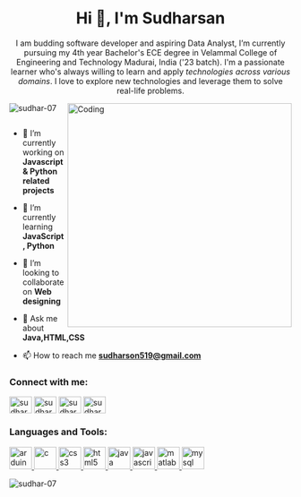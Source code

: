 <h1 align="center">Hi 👋, I'm Sudharsan</h1>
<p align="center">I am budding software developer and aspiring Data Analyst, I’m currently pursuing my 4th year Bachelor's ECE degree in Velammal College of Engineering and Technology Madurai, India ('23 batch). I'm a passionate learner who's always willing to learn and apply <i>technologies across various domains</i>. I love to explore new technologies and leverage them to solve real-life problems.</p>


<img align="right" alt="Coding" width="400" src="https://camo.githubusercontent.com/5ddf73ad3a205111cf8c686f687fc216c2946a75005718c8da5b837ad9de78c9/68747470733a2f2f7468756d62732e6766796361742e636f6d2f4576696c4e657874446576696c666973682d736d616c6c2e676966">

<p align="left"> <img src="https://komarev.com/ghpvc/?username=sudhar-07&label=Profile%20views&color=0e75b6&style=flat" alt="sudhar-07" /> </p>

<p align="left"> <a href="https://twitter.com/" target="blank"><img src="https://img.shields.io/twitter/follow/?logo=twitter&style=for-the-badge" alt="" /></a> </p>

- 🔭 I’m currently working on **Javascript & Python related projects**

- 🌱 I’m currently learning **JavaScript, Python**

- 👯 I’m looking to collaborate on **Web designing**

- 💬 Ask me about **Java,HTML,CSS**

- 📫 How to reach me **sudharson519@gmail.com**

<h3 align="left">Connect with me:</h3>
<p align="left">
<a href="https://linkedin.com/in/sudharsan r" target="blank"><img align="center" src="https://is4-ssl.mzstatic.com/image/thumb/Purple123/v4/9e/52/7b/9e527b30-97e9-4ff8-6af9-877ed2b64e7e/AppIcon-0-1x_U007emarketing-0-7-0-85-220.png/1024x1024.jpg" alt="sudharsan r" height="30" width="40" /></a>
<a href="https://www.codechef.com/users/sudharsan121" target="blank"><img align="center" src="https://cdn.jsdelivr.net/npm/simple-icons@3.1.0/icons/codechef.svg" alt="sudharsan121" height="30" width="40" /></a>
<a href="https://www.hackerrank.com/sudharson519" target="blank"><img align="center" src="https://upload.wikimedia.org/wikipedia/commons/thumb/4/40/HackerRank_Icon-1000px.png/800px-HackerRank_Icon-1000px.png" alt="sudharson519" height="30" width="40" /></a>
<a href="https://www.leetcode.com/sudharsan07" target="blank"><img align="center" src="https://leetcode.com/static/images/LeetCode_Sharing.png" alt="sudharsan07" height="30" width="40" /></a>
</p>

<h3 align="left">Languages and Tools:</h3>
<p align="left"> <a href="https://www.arduino.cc/" target="_blank" rel="noreferrer"> <img src="https://cdn.worldvectorlogo.com/logos/arduino-1.svg" alt="arduino" width="40" height="40"/> </a> <a href="https://www.cprogramming.com/" target="_blank" rel="noreferrer"> <img src="https://upload.wikimedia.org/wikipedia/commons/thumb/1/18/C_Programming_Language.svg/1200px-C_Programming_Language.svg.png" alt="c" width="40" height="40"/> </a> <a href="https://www.w3schools.com/css/" target="_blank" rel="noreferrer"> <img src="https://cdn.iconscout.com/icon/free/png-256/css-3215385-2673803.png" alt="css3" width="40" height="40"/> </a> <a href="https://www.w3.org/html/" target="_blank" rel="noreferrer"> <img src="https://cdn-icons-png.flaticon.com/512/121/121537.png" alt="html5" width="40" height="40"/> </a> <a href="https://www.java.com" target="_blank" rel="noreferrer"> <img src="https://brandslogos.com/wp-content/uploads/images/large/java-logo-1.png" alt="java" width="40" height="40"/> </a> <a href="https://developer.mozilla.org/en-US/docs/Web/JavaScript" target="_blank" rel="noreferrer"> <img src="https://brandslogos.com/wp-content/uploads/images/large/javascript-logo.png" alt="javascript" width="40" height="40"/> </a> <a href="https://www.mathworks.com/" target="_blank" rel="noreferrer"> <img src="https://upload.wikimedia.org/wikipedia/commons/2/21/Matlab_Logo.png" alt="matlab" width="40" height="40"/> </a> <a href="https://www.mysql.com/" target="_blank" rel="noreferrer"> <img src="https://icon2.cleanpng.com/20180803/bx/kisspng-mysql-database-image-vector-graphics-integrations-opsview-5b648f451747c6.6957402115333169330954.jpg" alt="mysql" width="40" height="40"/> </a> </p>

<p><img align="left" src="https://github-readme-stats.vercel.app/api/top-langs?username=sudhar-07&show_icons=true&locale=en&layout=compact" alt="sudhar-07" /></p>

<!--<p>&nbsp;<img align="center" src="https://github-readme-stats.vercel.app/api?username=sudhar-07&show_icons=true&locale=en" alt="sudhar-07" /></p>-->

<!--<p><img align="center" src="https://github-readme-streak-stats.herokuapp.com/?user=sudhar-07&" alt="sudhar-07" /></p>
-->
